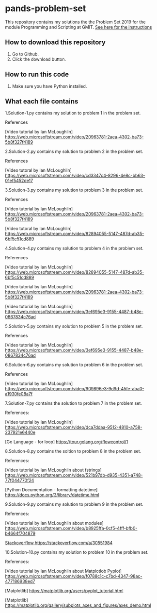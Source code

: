 # pands-problem-set

This repository contains my solutions the the Problem Set 2019 for the module Programming and Scripting at GMIT.
[See here for the instructions](https://github.com/ianmcloughlin/problems-pands-2019/raw/master/problems.pdf)


## How to download this repository

1. Go to Github.
2. Click the download button.

## How to run this code

1. Make sure you have Python installed.

## What each file contains

1.Solution-1.py contains my solution to problem 1 in the problem set.

References

[Video tutorial by Ian McLoughlin] https://web.microsoftstream.com/video/20963781-2aea-4302-ba73-5b8f327f4189

2.Solution-2.py contains my solution to problem 2 in the problem set.

References

[Video tutoral by Ian McLoughlin] https://web.microsoftstream.com/video/cd3347c4-8296-4e8c-bb63-01ef5452de17

3.Solution-3.py contains my solution to problem 3 in the problem set.

References

[Video tutorial by Ian McLoughlin] https://web.microsoftstream.com/video/20963781-2aea-4302-ba73-5b8f327f4189

[Video tutoral by Ian McLoughlin] https://web.microsoftstream.com/video/82894055-5147-487d-ab35-6bf5c51cd889

4.Solution-4.py contains my solution to problem 4 in the problem set.

References

[Video tutorial by Ian McLoughlin] https://web.microsoftstream.com/video/82894055-5147-487d-ab35-6bf5c51cd889

[Video tutorial by Ian McLoughlin] https://web.microsoftstream.com/video/20963781-2aea-4302-ba73-5b8f327f4189

[Video tutorial by Ian McLoughlin] https://web.microsoftstream.com/video/3ef695e3-9155-4487-b48e-0867834c76ad


5.Solution-5.py contains my solution to problem 5 in the problem set.

References

[Video tutorial by Ian McLoughlin] https://web.microsoftstream.com/video/3ef695e3-9155-4487-b48e-0867834c76ad

6.Solution-6.py contains my solution to problem 6 in the problem set.

References

[Video tutorial by Ian McLoughlin] https://web.microsoftstream.com/video/909896e3-9d9d-45fe-aba0-a1930fe08a7f

[Stackoverflow]: https://stackoverflow.com/a/54857192 

[Python Documentation]: https://docs.python.org/3/library/string.html

[Programiz]: https://www.programiz.com/python-programming/methods/string/join

7.Solution-7.py contains the solution to problem 7 in the problem set.

References:

[Video tutorial by Ian McLoughlin] https://web.microsoftstream.com/video/dca7ddaa-9512-4810-a758-237921e6440e

[Go Language - for loop] https://tour.golang.org/flowcontrol/1

8.Solution-8.py contains the soltion to problem 8 in the problem set.

References:

[Video tutorial by Ian McLoughlin about fstrings] https://web.microsoftstream.com/video/521b97db-d935-4351-a748-77f044770f24

[Python Documentation - formatting datetime] https://docs.python.org/3/library/datetime.html

9.Solution-9.py contains my solution to problem 9 in the problem set.

References:

[Video tutorial by Ian McLoughlin about modules] https://web.microsoftstream.com/video/b8925ffa-0cf5-4fff-bfb0-b4664f704879

[Stackoverflow ] https://stackoverflow.com/a/30551984

10.Solution-10.py contains my solution to problem 10 in the problem set.

References:

[Video tutorial by Ian McLoughlin about Matplotlob Pyplot] https://web.microsoftstream.com/video/f0788c1c-c7bd-4347-98ac-477186938ed7

[Video tutorial by Ian McLoughlin about Numpy]: https://web.microsoftstream.com/video/74b18405-5ee1-47f0-a42d-e8831a453a91

[Matplotlib] https://matplotlib.org/users/pyplot_tutorial.html 

[Matplotlib] https://matplotlib.org/gallery/subplots_axes_and_figures/axes_demo.html




